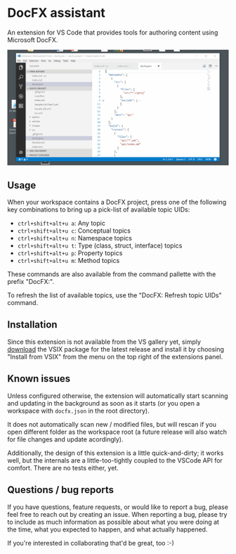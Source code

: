 # DocFX assistant

An extension for VS Code that provides tools for authoring content using Microsoft DocFX.

![DocFX Assistant in action](docs/images/DocFX-extension.gif)

## Usage

When your workspace contains a DocFX project, press one of the following key combinations to bring up a pick-list of available topic UIDs:

* `ctrl+shift+alt+u a`: Any topic
* `ctrl+shift+alt+u c`: Conceptual topics
* `ctrl+shift+alt+u n`: Namespace topics
* `ctrl+shift+alt+u t`: Type (class, struct, interface) topics
* `ctrl+shift+alt+u p`: Property topics
* `ctrl+shift+alt+u m`: Method topics

These commands are also available from the command pallette with the prefix "DocFX:".

To refresh the list of available topics, use the "DocFX: Refresh topic UIDs" command.

## Installation

Since this extension is not available from the VS gallery yet, simply [download](https://github.com/tintoy/docfx-assistant/releases/latest) the VSIX package for the latest release and install it by choosing "Install from VSIX" from the menu on the top right of the extensions panel.

## Known issues

Unless configured otherwise, the extension will automatically start scanning and updating in the background as soon as it starts (or you open a workspace with `docfx.json` in the root directory).

It does not automatically scan new / modified files, but will rescan if you open different folder as the workspace root (a future release will also watch for file changes and update acordingly).

Additionally, the design of this extension is a little quick-and-dirty; it works well, but the internals are a little-too-tightly coupled to the VSCode API for comfort. There are no tests either, yet.

## Questions / bug reports

If you have questions, feature requests, or would like to report a bug, please feel free to reach out by creating an issue. When reporting a bug, please try to include as much information as possible about what you were doing at the time, what you expected to happen, and what actually happened.

If you're interested in collaborating that'd be great, too :-)
